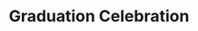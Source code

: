 ---
layout: photo_set
title: Graduation Celebration
permalink: /updates/ceb_grad/
time: 221018
company: Mahidol University, Thailand
description: "CEB-RAMA-MU hosted Graduation Cerlebration for alumni of 2020 and 2021 academic years. Although I chose not to attend the ceremony hosted by Faculty of Medicine Ramathibodi Hospital and Mahidol University, I participated as a Master of Science graduate of 2021."

photos:
    set: ceb_grad
    size: 2
---